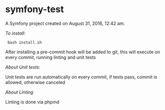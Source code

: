 symfony-test
============

A Symfony project created on August 31, 2016, 12:42 am.


*To install:*
```
 bash install.sh
```

After installing a pre-commit hook will be added to git, this will execute on every commit, running linting and unit tests

*About Unit tests:*

Unit tests are run automatically on every commit, if tests pass, commit is allowed, otherwise canceled

*About Linting*

Linting is done via phpmd